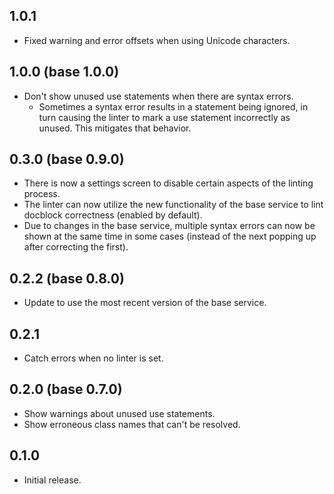 ## 1.0.1
* Fixed warning and error offsets when using Unicode characters.

## 1.0.0 (base 1.0.0)
* Don't show unused use statements when there are syntax errors.
  * Sometimes a syntax error results in a statement being ignored, in turn causing the linter to mark a use statement incorrectly as unused. This mitigates that behavior.

## 0.3.0 (base 0.9.0)
* There is now a settings screen to disable certain aspects of the linting process.
* The linter can now utilize the new functionality of the base service to lint docblock correctness (enabled by default).
* Due to changes in the base service, multiple syntax errors can now be shown at the same time in some cases (instead of the next popping up after correcting the first).

## 0.2.2 (base 0.8.0)
* Update to use the most recent version of the base service.

## 0.2.1
* Catch errors when no linter is set.

## 0.2.0 (base 0.7.0)
* Show warnings about unused use statements.
* Show erroneous class names that can't be resolved.

## 0.1.0
* Initial release.
